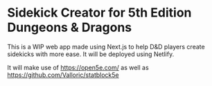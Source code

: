 # Sidekick Creator for 5th Edition Dungeons & Dragons #

This is a WIP web app made using Next.js to help D&D players create sidekicks with more ease.
It will be deployed using Netlify.

It will make use of https://open5e.com/
as well as https://github.com/Valloric/statblock5e
